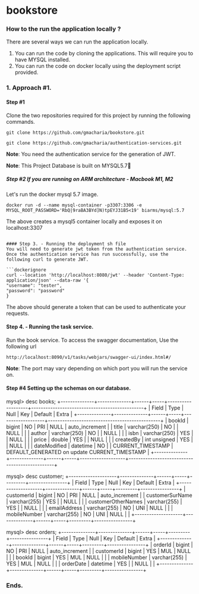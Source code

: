 # bookstore
### How to the run the application locally ?

There are several ways we can run the application locally.
1. You can run the code by cloning the applications. This will require you to have MYSQL installed.
2. You can run the code on docker locally using the deployment script provided.

### 1. Approach #1.

#### Step #1

Clone the two repositories required for this project by running the following commands.
````
git clone https://github.com/gmacharia/bookstore.git
````

```
git clone https://github.com/gmacharia/authentication-services.git
```
**Note**: You need the authentication service for the generation of JWT.

**Note**: This Project Database is built on MYSQL5.7🫣


##### Step #2 If you are running on ARM architecture - Macbook M1, M2

Let's run the docker mysql 5.7 image.

```code
docker run -d --name mysql-container -p3307:3306 -e MYSQL_ROOT_PASSWORD='RbQ|9raBA3BYd]N)tpEYJ31B5<19' biarms/mysql:5.7
```
The above creates a mysql5 container locally and exposes it on localhost:3307

```

#### Step 3. - Running the deployment sh file
You will need to generate jwt token from the authentication service.
Once the authentication service has run successfully, use the following curl to generate JWT.

```dockerignore
curl --location 'http://localhost:8080/jwt' --header 'Content-Type: application/json' --data-raw '{
"username": "tester",
"password": "password"
}
```
The above should generate a token that can be used to authenticate your requests.

#### Step 4. - Running the task service.
Run the book service. To access the swagger documentation, Use the following url

```
http://localhost:8090/v1/tasks/webjars/swagger-ui/index.html#/
```
**Note**: The port may vary depending on which port you will run the service on.

#### Step #4 Setting up the schemas on our database.

mysql> desc books;
+--------------+--------------+------+-----+-------------------+-----------------------------------------------+
| Field        | Type         | Null | Key | Default           | Extra                                         |
+--------------+--------------+------+-----+-------------------+-----------------------------------------------+
| bookId       | bigint       | NO   | PRI | NULL              | auto_increment                                |
| title        | varchar(250) | NO   |     | NULL              |                                               |
| author       | varchar(250) | NO   |     | NULL              |                                               |
| isbn         | varchar(250) | YES  |     | NULL              |                                               |
| price        | double       | YES  |     | NULL              |                                               |
| createdBy    | int unsigned | YES  |     | NULL              |                                               |
| dateModified | datetime     | NO   |     | CURRENT_TIMESTAMP | DEFAULT_GENERATED on update CURRENT_TIMESTAMP |
+--------------+--------------+------+-----+-------------------+-----------------------------------------------+

mysql> desc customer;
+--------------------+--------------+------+-----+---------+----------------+
| Field              | Type         | Null | Key | Default | Extra          |
+--------------------+--------------+------+-----+---------+----------------+
| customerId         | bigint       | NO   | PRI | NULL    | auto_increment |
| customerSurName    | varchar(255) | YES  |     | NULL    |                |
| customerOtherNames | varchar(255) | YES  |     | NULL    |                |
| emailAddress       | varchar(255) | NO   | UNI | NULL    |                |
| mobileNumber       | varchar(255) | NO   | UNI | NULL    |                |
+--------------------+--------------+------+-----+---------+----------------+

mysql> desc orders;
+--------------+--------------+------+-----+---------+----------------+
| Field        | Type         | Null | Key | Default | Extra          |
+--------------+--------------+------+-----+---------+----------------+
| orderId      | bigint       | NO   | PRI | NULL    | auto_increment |
| customerId   | bigint       | YES  | MUL | NULL    |                |
| bookId       | bigint       | YES  | MUL | NULL    |                |
| mobileNumber | varchar(255) | YES  | MUL | NULL    |                |
| orderDate    | datetime     | YES  |     | NULL    |                |
+--------------+--------------+------+-----+---------+----------------+

### Ends.
